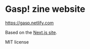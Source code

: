 # Gasp! zine website

https://gasp.netlify.com

Based on the [Next.js site](https://github.com/zeit/next-site).

MIT license
